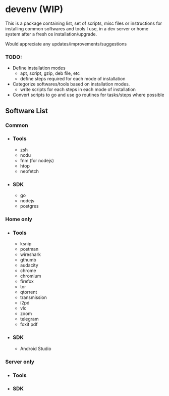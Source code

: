 # devenv (WIP)
This is a package containing list, set of scripts, misc files or instructions for installing common softwares and tools I use, in a dev server or home system after a fresh os installation/upgrade.

Would appreciate any updates/improvements/suggestions

### TODO:
  - Define installation modes
    - apt, script, gzip, deb file, etc
    - define steps required for each mode of installation
  - Categorize softwares/tools based on installation modes.
    - write scripts for each steps in each mode of installation
  - Convert scripts to go and use go routines for tasks/steps where possible
  

## Software List
### Common
  - ### Tools
    - zsh
    - ncdu
    - fnm (for nodejs)
    - htop
    - neofetch
  - ### SDK
    - go
    - nodejs
    - postgres

 ### Home only
   - ### Tools
     - ksnip
     - postman
     - wireshark
     - gthumb
     - audacity
     - chrome
     - chromium
     - firefox
     - tor
     - qtorrent
     - transmission
     - i2pd
     - vlc
     - zoom
     - telegram
     - foxit pdf
  - ### SDK
    - Android Studio
   
### Server only
  - ### Tools
  - ### SDK
